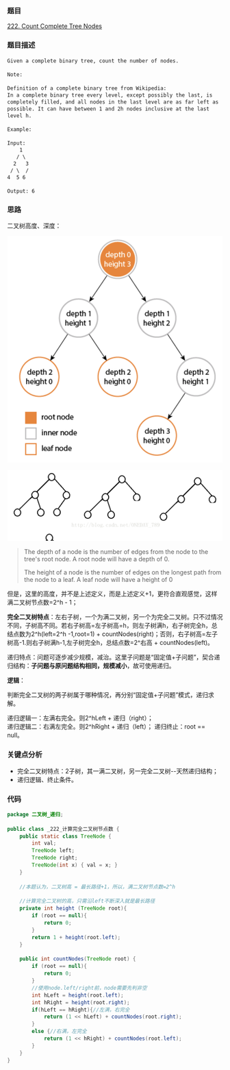### 题目
[222. Count Complete Tree Nodes](https://leetcode.com/problems/count-complete-tree-nodes/)
### 题目描述
```
Given a complete binary tree, count the number of nodes.

Note:

Definition of a complete binary tree from Wikipedia:
In a complete binary tree every level, except possibly the last, is completely filled, and all nodes in the last level are as far left as possible. It can have between 1 and 2h nodes inclusive at the last level h.

Example:

Input: 
    1
   / \
  2   3
 / \  /
4  5 6

Output: 6
```
### 思路
二叉树高度、深度：

![pic1](https://github.com/zhangbotong/LeetCode/blob/master/assets/222-树高.png)

![pic2](https://github.com/zhangbotong/LeetCode/blob/master/assets/222-完全二叉树.png)

> The depth of a node is the number of edges from the node to the tree's root node.
> A root node will have a depth of 0.
> 
> The height of a node is the number of edges on the longest path from the node to a leaf.
> A leaf node will have a height of 0
 
但是，这里的高度，并不是上述定义，而是上述定义+1，更符合直观感觉，这样满二叉树节点数=2^h - 1；

**完全二叉树特点**：左右子树，一个为满二叉树，另一个为完全二叉树。只不过情况不同，子树高不同。若右子树高=左子树高=h，则左子树满h，右子树完全h，总结点数为2^h(left=2^h -1,root=1) + countNodes(right)；否则，右子树高=左子树高-1.则右子树满h-1,左子树完全h，总结点数=2^右高 + countNodes(left)。

递归特点：问题可逐步减少规模，减治。这里子问题是“固定值+子问题”，契合递归结构：**子问题与原问题结构相同，规模减小**，故可使用递归。

**逻辑**：

判断完全二叉树的两子树属于哪种情况，再分别“固定值+子问题”模式，递归求解。

递归逻辑一：左满右完全。则2^hLeft + 递归（right）；  
递归逻辑二：右满左完全。则2^hRight + 递归（left）；
递归终止：root == null。

### 关键点分析
* 完全二叉树特点：2子树，其一满二叉树，另一完全二叉树--天然递归结构；
* 递归逻辑、终止条件。

### 代码
```java
package 二叉树_递归;

public class _222_计算完全二叉树节点数 {
    public static class TreeNode {
        int val;
        TreeNode left;
        TreeNode right;
        TreeNode(int x) { val = x; }
    }

    //本题认为，二叉树高 = 最长路径+1，所以，满二叉树节点数=2^h

    //计算完全二叉树的高，只需沿left不断深入就是最长路径
    private int height (TreeNode root){
        if (root == null){
            return 0;
        }
        return 1 + height(root.left);
    }

    public int countNodes(TreeNode root) {
        if (root == null){
            return 0;
        }
        //使用node.left/right前，node需要先判非空
        int hLeft = height(root.left);
        int hRight = height(root.right);
        if(hLeft == hRight){//左满，右完全
            return (1 << hLeft) + countNodes(root.right);
        }
        else {//右满，左完全
            return (1 << hRight) + countNodes(root.left);
        }
    }
}
```